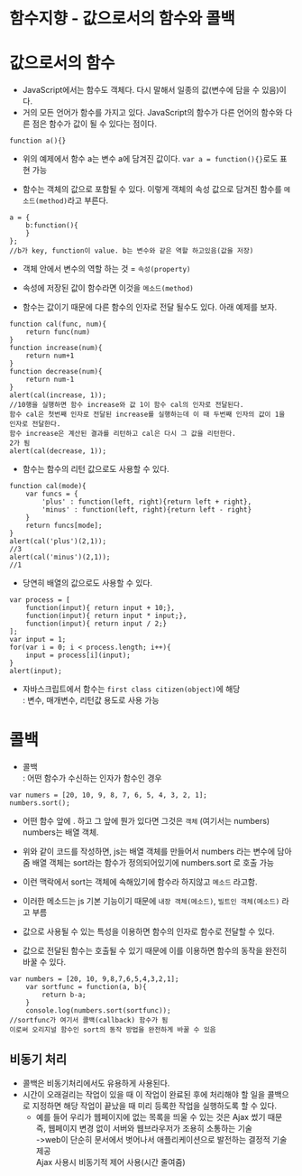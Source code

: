 함수지향 - 값으로서의 함수와 콜백
=================================

# 값으로서의 함수
* JavaScript에서는 함수도 객체다. 다시 말해서 일종의 값(변수에 담을 수 있음)이다.
* 거의 모든 언어가 함수를 가지고 있다. JavaScript의 함수가 다른 언어의 함수와 다른 점은 함수가 값이 될 수 있다는 점이다.
```
function a(){}
```
* 위의 예제에서 함수 a는 변수 a에 담겨진 값이다.
```var a = function(){}```로도 표현 가능 

*  함수는 객체의 값으로 포함될 수 있다. 이렇게 객체의 속성 값으로 담겨진 함수를 ```메소드(method)```라고 부른다.
```
a = {
    b:function(){
    }
};
//b가 key, function이 value. b는 변수와 같은 역할 하고있음(값을 저장)
```

* 객체 안에서 변수의 역할 하는 것 = ```속성(property)```
* 속성에 저장된 값이 함수라면 이것을 ```메소드(method)```

* 함수는 값이기 때문에 다른 함수의 인자로 전달 될수도 있다. 아래 예제를 보자.
```
function cal(func, num){
    return func(num)
}
function increase(num){
    return num+1
}
function decrease(num){
    return num-1
}
alert(cal(increase, 1));
//10행을 실행하면 함수 increase와 값 1이 함수 cal의 인자로 전달된다.   
함수 cal은 첫번째 인자로 전달된 increase를 실행하는데 이 때 두번째 인자의 값이 1을 인자로 전달한다.   
함수 increase은 계산된 결과를 리턴하고 cal은 다시 그 값을 리턴한다.
2가 됨 
alert(cal(decrease, 1));
```

* 함수는 함수의 리턴 값으로도 사용할 수 있다.
```
function cal(mode){
    var funcs = {
        'plus' : function(left, right){return left + right},
        'minus' : function(left, right){return left - right}
    }
    return funcs[mode];
}
alert(cal('plus')(2,1));
//3
alert(cal('minus')(2,1));
//1
```

* 당연히 배열의 값으로도 사용할 수 있다.
```
var process = [
    function(input){ return input + 10;},
    function(input){ return input * input;},
    function(input){ return input / 2;}
];
var input = 1;
for(var i = 0; i < process.length; i++){
    input = process[i](input);
}
alert(input);
```

* 자바스크립트에서 함수는 ```first class citizen(object)```에 해당   
: 변수, 매개변수, 리턴값 용도로 사용 가능

# 콜백
* 콜백   
: 어떤 함수가 수신하는 인자가 함수인 경우
```
var numers = [20, 10, 9, 8, 7, 6, 5, 4, 3, 2, 1];
numbers.sort();
```
* 어떤 함수 앞에 . 하고 그 앞에 뭔가 있다면 그것은 ```객체``` (여기서는 numbers) numbers는 배열 객체.
* 위와 같이 코드를 작성하면, js는 배열 객체를 만들어서 numbers 라는 변수에 담아줌
배열 객체는 sort라는 함수가 정의되어있기에 numbers.sort 로 호출 가능   
* 이런 맥락에서 sort는 객체에 속해있기에 함수라 하지않고 ```메소드``` 라고함.
* 이러한 메소드는 js 기본 기능이기 때문에 ```내장 객체(메소드)```, ```빌트인 객체(메소드)``` 라고 부름

* 값으로 사용될 수 있는 특성을 이용하면 함수의 인자로 함수로 전달할 수 있다.
* 값으로 전달된 함수는 호출될 수 있기 때문에 이를 이용하면 함수의 동작을 완전히 바꿀 수 있다.
```
var numbers = [20, 10, 9,8,7,6,5,4,3,2,1];
    var sortfunc = function(a, b){
        return b-a;
    }
    console.log(numbers.sort(sortfunc));
//sortfunc가 여기서 콜백(callback) 함수가 됨
이로써 오리지널 함수인 sort의 동작 방법을 완전하게 바꿀 수 있음
```

## 비동기 처리
* 콜백은 비동기처리에서도 유용하게 사용된다.
* 시간이 오래걸리는 작업이 있을 때 이 작업이 완료된 후에 처리해야 할 일을 콜백으로 지정하면 해당 작업이 끝났을 때 미리 등록한 작업을 실행하도록 할 수 있다.
  * 예를 들어 우리가 웹페이지에 없는 목록을 띄울 수 있는 것은 Ajax 썼기 때문   
즉, 웹페이지 변경 없이 서버와 웹브라우저가 조용히 소통하는 기술   
->web이 단순히 문서에서 벗어나서 애플리케이션으로 발전하는 결정적 기술 제공   
Ajax 사용시 비동기적 제어 사용(시간 줄여줌)   
